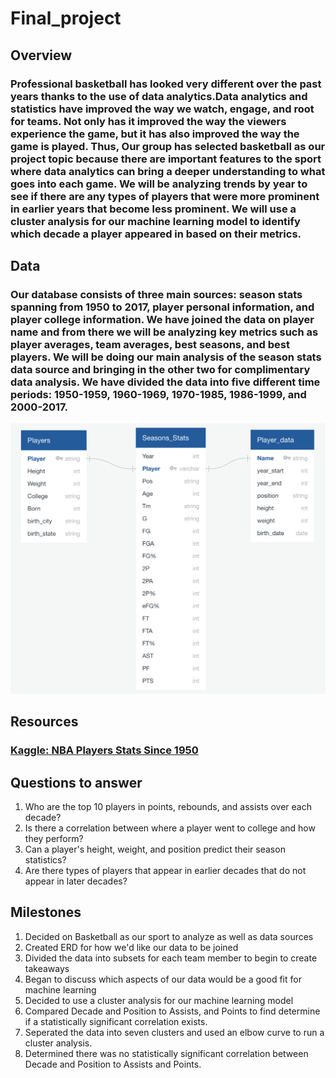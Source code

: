 # Final_project

## Overview

### Professional basketball has looked very different over the past years thanks to the use of data analytics.Data analytics and statistics have improved the way we watch, engage, and root for teams. Not only has it improved the way the viewers experience the game, but it has also improved the way the game is played. Thus, Our group has selected basketball as our project topic because there are important features to the sport where data analytics can bring a deeper understanding to what goes into each game. We will be analyzing trends by year to see if there are any types of players that were more prominent in earlier years that become less prominent. We will use a cluster analysis for our machine learning model to identify which decade a player appeared in based on their metrics.

## Data

### Our database consists of three main sources: season stats spanning from 1950 to 2017, player personal information, and player college information. We have joined the data on player name and from there we will be analyzing key metrics such as player averages, team averages, best seasons, and best players. We will be doing our main analysis of the season stats data source and bringing in the other two for complimentary data analysis. We have divided the data into five different time periods: 1950-1959, 1960-1969, 1970-1985, 1986-1999, and 2000-2017.
![](https://github.com/AliBailoun234/Final_project/blob/main/ERD/ERD.png)

## Resources
### [Kaggle: NBA Players Stats Since 1950](https://www.kaggle.com/datasets/drgilermo/nba-players-stats?resource=download&select=player_data.csv)

## Questions to answer

1. Who are the top 10 players in points, rebounds, and assists over each decade?
2. Is there a correlation between where a player went to college and how they perform?
3. Can a player's height, weight, and position predict their season statistics?
4. Are there types of players that appear in earlier decades that do not appear in later decades?

## Milestones

1. Decided on Basketball as our sport to analyze as well as data sources
2. Created ERD for how we'd like our data to be joined
3. Divided the data into subsets for each team member to begin to create takeaways
4. Began to discuss which aspects of our data would be a good fit for machine learning
5. Decided to use a cluster analysis for our machine learning model
6. Compared Decade and Position to Assists, and Points to find determine if a statistically significant correlation exists.
7. Seperated the data into seven clusters and used an elbow curve to run a cluster analysis. 
8. Determined there was no statistically significant correlation between Decade and Position to Assists and Points.
